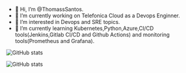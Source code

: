 - 👋 Hi, I’m @ThomassSantos.
- 🔭 I’m currently working on Telefonica Cloud as a Devops Enginner.
- 👀 I’m interested in Devops and SRE topics.
- 🌱 I’m currently learning Kubernetes,Python,Azure,CI/CD tools(Jenkins,Gitlab CI/CD and Github Actions) and monitoring tools(Prometheus and Grafana).

![GitHub stats](https://komarev.com/ghpvc/?username=ThomassSantos)

![GitHub stats](https://github-readme-stats.vercel.app/api?username=ThomassSantos&show_icons=true&theme=ThomassSantos)

<!---
ThomassSantos/ThomassSantos is a ✨ special ✨ repository because its `README.md` (this file) appears on your GitHub profile.
You can click the Preview link to take a look at your changes.
--->
